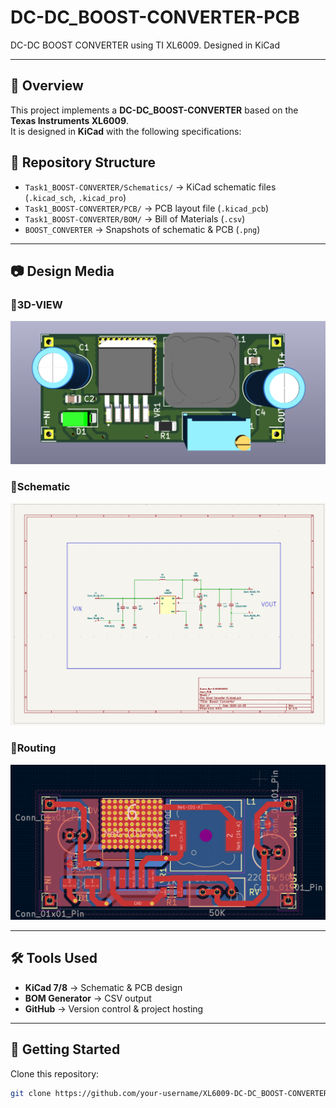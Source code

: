 # DC-DC_BOOST-CONVERTER-PCB 
DC-DC BOOST CONVERTER using TI XL6009. Designed in KiCad

---

## 📌 Overview
This project implements a **DC-DC_BOOST-CONVERTER** based on the **Texas Instruments XL6009**.  
It is designed in **KiCad** with the following specifications:




## 📂 Repository Structure
- `Task1_BOOST-CONVERTER/Schematics/` → KiCad schematic files (`.kicad_sch`, `.kicad_pro`)  
- `Task1_BOOST-CONVERTER/PCB/` → PCB layout file (`.kicad_pcb`)  
- `Task1_BOOST-CONVERTER/BOM/` → Bill of Materials (`.csv`)  
- `BOOST_CONVERTER` → Snapshots of schematic & PCB (`.png`)  

---

## 📷 Design Media

### 🔹3D-VIEW
![Design](BOOST_CONVERTER/3D-VIEW.png)

### 🔹Schematic
![Schematic](BOOST_CONVERTER/Schematic.png)

### 🔹Routing 
![PCB Routing](BOOST_CONVERTER/Routing.png)

---

## 🛠 Tools Used
- **KiCad 7/8** → Schematic & PCB design  
- **BOM Generator** → CSV output  
- **GitHub** → Version control & project hosting  

---

## 🚀 Getting Started
Clone this repository:
```bash
git clone https://github.com/your-username/XL6009-DC-DC_BOOST-CONVERTER.git
